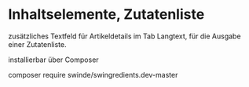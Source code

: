 # Inhaltselemente, Zutatenliste
zusätzliches Textfeld für Artikeldetails im Tab Langtext, für die Ausgabe einer Zutatenliste.

installierbar über Composer

composer require swinde/swingredients.dev-master
